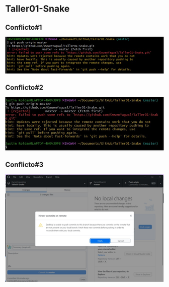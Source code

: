 # Taller01-Snake
## Conflicto#1
![Error01](Images/Error01.jpg)
## Conflicto#2
![Error02](Images/Error02.jpg)
## Conflicto#3
![Error03](Images/Error03.jpg)

